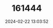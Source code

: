 ---
title: "161444"
category: "Bathyraja tzinovskii"
draft: false
date: 2024-02-22 13:03:52
languages:
  English: ["Tzinovsii Skate", "Creamback Skate"]
  Japanese: ["Tzinofusuki-kasube"]
  Russian: ["СКАТ ЦИНОВСКОГО"]
---